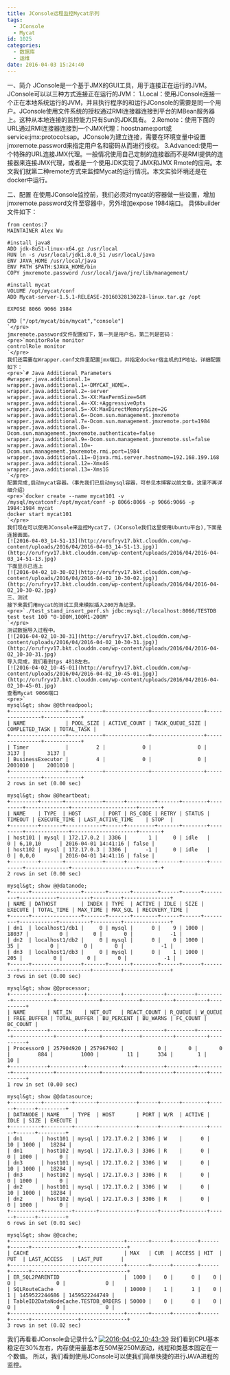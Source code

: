 ```yaml
---
title: JConsole远程监控Mycat示列
tags:
  - JConsole
  - Mycat
id: 1025
categories:
  - 数据库
  - 运维
date: 2016-04-03 15:24:40
---
```


一、简介
JConsole是一个基于JMX的GUI工具，用于连接正在运行的JVM。JConsole可以以三种方式连接正在运行的JVM：
1.Local：使用JConsole连接一个正在本地系统运行的JVM，并且执行程序的和运行JConsole的需要是同一个用户。JConsole使用文件系统的授权通过RMI连接器连接到平台的MBean服务器上。这种从本地连接的监控能力只有Sun的JDK具有。
2.Remote：使用下面的URL通过RMI连接器连接到一个JMX代理：hoostname:port或service:jmx:protocol:sap。JConsole为建立连接，需要在环境变量中设置jmxremote.password来指定用户名和密码从而进行授权。
3.Advanced:使用一个特殊的URL连接JMX代理。一般情况使用自己定制的连接器而不是RMI提供的连接器来连接JMX代理，或者是一个使用JDK实现了JMX和JMX Rmote的应用。本文我们就第二种remote方式来监控Mycat的运行情况。本文实验环境还是在docker中运行。

二、配置
在使用JConsole监控前，我们必须对mycat的容器做一些设置，增加jmxremote.password文件至容器中，另外增加expose 1984端口。
具体builder文件如下：

    from centos:7
    MAINTAINER Alex Wu

    #install java8
    ADD jdk-8u51-linux-x64.gz /usr/local
    RUN ln -s /usr/local/jdk1.8.0_51 /usr/local/java
    ENV JAVA_HOME /usr/local/java
    ENV PATH $PATH:$JAVA_HOME/bin
    COPY jmxremote.password /usr/local/java/jre/lib/management/

    #install mycat
    VOLUME /opt/mycat/conf
    ADD Mycat-server-1.5.1-RELEASE-20160328130228-linux.tar.gz /opt

    EXPOSE 8066 9066 1984

    CMD ["/opt/mycat/bin/mycat","console"]
    `</pre>
    jmxremote.password文件配置如下，第一列是用户名，第二列是密码：
    <pre>`monitorRole monitor
    controlRole monitor
    `</pre>
    我们还需要在Wrapper.conf文件里配置jmx端口，并指定docker宿主机的IP地址。详细配置如下：
    <pre>`# Java Additional Parameters
    #wrapper.java.additional.1=
    wrapper.java.additional.1=-DMYCAT_HOME=.
    wrapper.java.additional.2=-server
    wrapper.java.additional.3=-XX:MaxPermSize=64M
    wrapper.java.additional.4=-XX:+AggressiveOpts
    wrapper.java.additional.5=-XX:MaxDirectMemorySize=2G
    wrapper.java.additional.6=-Dcom.sun.management.jmxremote
    wrapper.java.additional.7=-Dcom.sun.management.jmxremote.port=1984
    wrapper.java.additional.8=-Dcom.sun.management.jmxremote.authenticate=false
    wrapper.java.additional.9=-Dcom.sun.management.jmxremote.ssl=false
    wrapper.java.additional.10=-Dcom.sun.management.jmxremote.rmi.port=1984
    wrapper.java.additional.11=-Djava.rmi.server.hostname=192.168.199.168
    wrapper.java.additional.12=-Xmx4G
    wrapper.java.additional.13=-Xms1G
    `</pre>
    配置完成,启动mycat容器。（事先我们已启动mysql容器，可参见本博客以前文章，这里不再详细介绍）
    <pre>`docker create --name mycat101 -v /mysql/mycatconf:/opt/mycat/conf -p 8066:8066 -p 9066:9066 -p 1984:1984 mycat
    docker start mycat101
    `</pre>
    我们现在可以使用JConsole来监控Mycat了，(JConsole我们这里使用Ubuntu平台),下面是连接画面。
    [![2016-04-03_14-51-13](http://orufryv17.bkt.clouddn.com/wp-content/uploads/2016/04/2016-04-03_14-51-13.jpg)](http://orufryv17.bkt.clouddn.com/wp-content/uploads/2016/04/2016-04-03_14-51-13.jpg)
    下面显示已连上
    [![2016-04-02_10-30-02](http://orufryv17.bkt.clouddn.com/wp-content/uploads/2016/04/2016-04-02_10-30-02.jpg)](http://orufryv17.bkt.clouddn.com/wp-content/uploads/2016/04/2016-04-02_10-30-02.jpg)
    三、测试
    接下来我们用mycat的测试工具来模拟插入200万条记录。
    <pre>`./test_stand_insert_perf.sh jdbc:mysql://localhost:8066/TESTDB test test 100 "0-100M,100M1-200M"
    `</pre>
    测试数据导入过程中。
    [![2016-04-02_10-30-31](http://orufryv17.bkt.clouddn.com/wp-content/uploads/2016/04/2016-04-02_10-30-31.jpg)](http://orufryv17.bkt.clouddn.com/wp-content/uploads/2016/04/2016-04-02_10-30-31.jpg)
    导入完成，我们看到tps 4818左右。
    [![2016-04-02_10-45-01](http://orufryv17.bkt.clouddn.com/wp-content/uploads/2016/04/2016-04-02_10-45-01.jpg)](http://orufryv17.bkt.clouddn.com/wp-content/uploads/2016/04/2016-04-02_10-45-01.jpg)
    查看Mycat 9066端口
    <pre>`
    mysql&gt; show @@threadpool;
    +------------------+-----------+--------------+-----------------+----------------+------------+
    | NAME             | POOL_SIZE | ACTIVE_COUNT | TASK_QUEUE_SIZE | COMPLETED_TASK | TOTAL_TASK |
    +------------------+-----------+--------------+-----------------+----------------+------------+
    | Timer            |         2 |            0 |               0 |           3137 |       3137 |
    | BusinessExecutor |         4 |            0 |               0 |        2001010 |    2001010 |
    +------------------+-----------+--------------+-----------------+----------------+------------+
    2 rows in set (0.00 sec)

    mysql&gt; show @@heartbeat;
    +---------+-------+------------+------+---------+-------+--------+---------+--------------+---------------------+-------+
    | NAME    | TYPE  | HOST       | PORT | RS_CODE | RETRY | STATUS | TIMEOUT | EXECUTE_TIME | LAST_ACTIVE_TIME    | STOP  |
    +---------+-------+------------+------+---------+-------+--------+---------+--------------+---------------------+-------+
    | host101 | mysql | 172.17.0.2 | 3306 |       1 |     0 | idle   |       0 | 6,10,10      | 2016-04-01 14:41:16 | false |
    | host102 | mysql | 172.17.0.3 | 3306 |      -1 |     0 | idle   |       0 | 0,0,0        | 2016-04-01 14:41:16 | false |
    +---------+-------+------------+------+---------+-------+--------+---------+--------------+---------------------+-------+
    2 rows in set (0.00 sec)

    mysql&gt; show @@datanode;
    +------+----------------+-------+-------+--------+------+------+---------+------------+----------+---------+---------------+
    | NAME | DATHOST        | INDEX | TYPE  | ACTIVE | IDLE | SIZE | EXECUTE | TOTAL_TIME | MAX_TIME | MAX_SQL | RECOVERY_TIME |
    +------+----------------+-------+-------+--------+------+------+---------+------------+----------+---------+---------------+
    | dn1  | localhost1/db1 |     0 | mysql |      0 |    9 | 1000 |   18037 |          0 |        0 |       0 |            -1 |
    | dn2  | localhost1/db2 |     0 | mysql |      0 |    0 | 1000 |      35 |          0 |        0 |       0 |            -1 |
    | dn3  | localhost1/db3 |     0 | mysql |      0 |    1 | 1000 |     205 |          0 |        0 |       0 |            -1 |
    +------+----------------+-------+-------+--------+------+------+---------+------------+----------+---------+---------------+
    3 rows in set (0.00 sec)

    mysql&gt; show @@processor;
    +------------+-----------+-----------+-------------+---------+---------+-------------+--------------+------------+----------+----------+----------+
    | NAME       | NET_IN    | NET_OUT   | REACT_COUNT | R_QUEUE | W_QUEUE | FREE_BUFFER | TOTAL_BUFFER | BU_PERCENT | BU_WARNS | FC_COUNT | BC_COUNT |
    +------------+-----------+-----------+-------------+---------+---------+-------------+--------------+------------+----------+----------+----------+
    | Processor0 | 257904920 | 257967902 |           0 |       0 |       0 |         884 |         1000 |         11 |      334 |        1 |       10 |
    +------------+-----------+-----------+-------------+---------+---------+-------------+--------------+------------+----------+----------+----------+
    1 row in set (0.00 sec)

    mysql&gt; show @@datasource;
    +----------+---------+-------+------------+------+------+--------+------+------+---------+
    | DATANODE | NAME    | TYPE  | HOST       | PORT | W/R  | ACTIVE | IDLE | SIZE | EXECUTE |
    +----------+---------+-------+------------+------+------+--------+------+------+---------+
    | dn1      | host101 | mysql | 172.17.0.2 | 3306 | W    |      0 |   10 | 1000 |   18284 |
    | dn1      | host102 | mysql | 172.17.0.3 | 3306 | R    |      0 |    0 | 1000 |       0 |
    | dn3      | host101 | mysql | 172.17.0.2 | 3306 | W    |      0 |   10 | 1000 |   18284 |
    | dn3      | host102 | mysql | 172.17.0.3 | 3306 | R    |      0 |    0 | 1000 |       0 |
    | dn2      | host101 | mysql | 172.17.0.2 | 3306 | W    |      0 |   10 | 1000 |   18284 |
    | dn2      | host102 | mysql | 172.17.0.3 | 3306 | R    |      0 |    0 | 1000 |       0 |
    +----------+---------+-------+------------+------+------+--------+------+------+---------+
    6 rows in set (0.01 sec)

    mysql&gt; show @@cache;
    +-------------------------------------+-------+------+--------+------+------+---------------+---------------+
    | CACHE                               | MAX   | CUR  | ACCESS | HIT  | PUT  | LAST_ACCESS   | LAST_PUT      |
    +-------------------------------------+-------+------+--------+------+------+---------------+---------------+
    | ER_SQL2PARENTID                     |  1000 |    0 |      0 |    0 |    0 |             0 |             0 |
    | SQLRouteCache                       | 10000 |    1 |      1 |    0 |    1 | 1459522244686 | 1459522244749 |
    | TableID2DataNodeCache.TESTDB_ORDERS | 50000 |    0 |      0 |    0 |    0 |             0 |             0 |
    +-------------------------------------+-------+------+--------+------+------+---------------+---------------+
    3 rows in set (0.02 sec)

我们再看看JConsole会记录什么?
[![2016-04-02_10-43-39](http://orufryv17.bkt.clouddn.com/wp-content/uploads/2016/04/2016-04-02_10-43-39.jpg)](http://orufryv17.bkt.clouddn.com/wp-content/uploads/2016/04/2016-04-02_10-43-39.jpg)
我们看到CPU基本稳定在30%左右，内存使用量基本在50M至250M波动，线程和类基本固定在一个数值。
所以，我们看到使用JConsole可以使我们简单快捷的进行JAVA进程的监控。